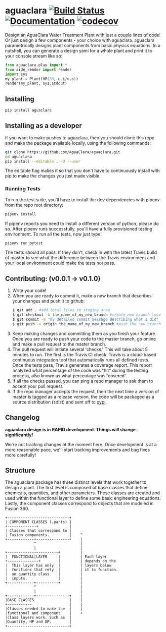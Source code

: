 # aguaclara [![Build Status](https://github.com/AguaClara/aguaclara/workflows/Build/badge.svg)](https://github.com/AguaClara/aguaclara/actions) [![Documentation](https://github.com/AguaClara/aguaclara/workflows/Documentation/badge.svg)](https://aguaclara.github.io/aguaclara/) [![codecov](https://codecov.io/gh/AguaClara/aguaclara/branch/master/graph/badge.svg)](https://codecov.io/gh/AguaClara/aguaclara)


Design an AguaClara Water Treatment Plant with just a couple lines of code! Or just design a few components - your choice with aguaclara. aguaclara parametrically designs plant components from basic physics equations. In a nutshell, you can generate a design yaml for a whole plant and print it to your console stream like so:

```python
from aguaclara.play import *
from aide_render import render
import sys
my_plant = Plant(HP(30, u.L/u.s))
render(my_plant, sys.stdout)
```

## Installing
```bash
pip install aguaclara
```

## Installing as a developer
If you want to make pushes to aguaclara, then you should clone this repo and make the package available locally, using the following commands:
```bash
git clone https://github.com/AguaClara/aguaclara.git
cd aguaclara
pip install --editable . -U --user
```
The editable flag makes it so that you don't have to continuously install with pip to make the changes you just made visible.

### Running Tests
To run the test suite, you'll have to install the dev dependencies with pipenv from the repo root directory:
```bash
pipenv install 
```
If pipenv reports you need to install a different version of python, please do so. After pipenv runs successfully, you'll have a fully provisioned testing environment. To run all the tests, now just type:
```bash
pipenv run pytest
```
The tests should all pass. If they don't, check in with the latest Travis build of master to see what the difference between the Travis environment and your local environment could make the tests not pass.

## Contributing: (v0.0.1 -> v0.1.0)
1. Write your code!
2. When you are ready to commit it, make a new branch that describes your changes and push it to github:
    ```bash
    $ git add . #add local files to staging area
    $ git checkout -b the_name_of_my_new_branch #create new branch locally and move to it
    $ git commit -m "my detailed commit message describing what I did" #commit to the new branch
    $ git push -u origin the_name_of_my_new_branch #push the new branch and all the commits you made to GitHub.
    ```
3. Keep making changes and committing them as you finish your feature. Once you are ready to push your code to the master branch, go online and make a pull request to the master branch.
4. The pull request will initiate several 'checks.' This will take about 5 minutes to run. The first is the Travis CI check. Travis is a cloud-based continuous integration tool that automatically runs all defined tests. Once the tests pass, Travis generates a coverage report. This report analyzed what percentage of the code was "hit" during the testing process, also known as what percentage was 'covered'.
5. If all the checks passed, you can ping a repo manager to ask them to accept your pull request.
6. If the repo manager accepts the request, then the next time a version of master is tagged as a release version, the code will be packaged as a source distribution (sdist) and sent off to [pypi](https://pypi.org/search/?q=aguaclara).

## Changelog
**aguaclara design is in RAPID development. Things will shange significantly!**

We're not tracking changes at the moment here. Once development is at a more reasonable pace, we'll start tracking improvements and bug fixes more carefully!

## Structure
The aguaclara package has three distinct levels that work together to design a plant. The first level is composed of base classes that define chemicals, quantities, and other parameters. These classes are created and used within the functional layer to define some basic engineering equations. Lastly, the component classes correspond to objects that are modeled in Fusion 360.

    +----------------------------+
    | COMPONENT CLASSES (.parts) |
    +-------------+              |
    | Classes that correspond to |
    | Fusion components.         |    ^
    +------------+---------------+    |
                 ^                    |
                 |                    |
    +-----------------------+         |
    |  FUNCTIONAL|LAYER     |         | Each layer
    +--------------+        |         | depends on the
    |  This layer has only  |         | layers below
    |  functions that rely  |         | it to function.
    |  on quantity class    |         |
    |  inputs.              |         |
    +------------+----------+         |
                 ^                    |
                 |                    |
    +------------+---------------+    |
    |BASE CLASSES                |    |
    +-----------                 |    |
    |Classes needed to make the  |    |
    |functional and component    |    +
    |class layers work. Such as  |
    |Quantity, HP and DP.        |
    +----------------------------+
